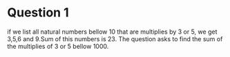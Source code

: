 # Question 1
if we list all natural numbers bellow 10 that are multiplies by 3 or 5, we get 3,5,6 and 9.Sum of this numbers is 23.
The question asks to find the sum of the multiplies of 3 or 5 bellow 1000.
